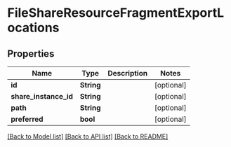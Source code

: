 # FileShareResourceFragmentExportLocations

## Properties

Name | Type | Description | Notes
------------ | ------------- | ------------- | -------------
**id** | **String** |  | [optional] 
**share_instance_id** | **String** |  | [optional] 
**path** | **String** |  | [optional] 
**preferred** | **bool** |  | [optional] 

[[Back to Model list]](../README.md#documentation-for-models) [[Back to API list]](../README.md#documentation-for-api-endpoints) [[Back to README]](../README.md)


